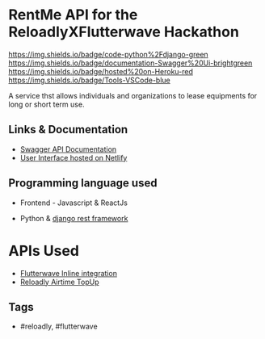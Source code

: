 # RentMe API for the ReloadlyXFlutterwave Hackathon

https://img.shields.io/badge/code-python%2Fdjango-green
https://img.shields.io/badge/documentation-Swagger%20Ui-brightgreen
https://img.shields.io/badge/hosted%20on-Heroku-red
https://img.shields.io/badge/Tools-VSCode-blue

A service thst allows individuals and organizations to lease equipments for long or short term use.

## Links & Documentation

- [Swagger API Documentation](https://rent-me-api.herokuapp.com/)
- [User Interface hosted on Netlify](https://adoring-allen-0032c2.netlify.app/)

## Programming language used
- Frontend - Javascript & ReactJs

- Python & [django rest framework](https://www.django-rest-framework.org/)

# APIs Used

- [Flutterwave Inline integration](https://developer.flutterwave.com/docs/flutterwave-inline)
- [Reloadly Airtime TopUp](https://docs.reloadly.com/airtime/top-ups/top-up)

## Tags

- #reloadly, #flutterwave
